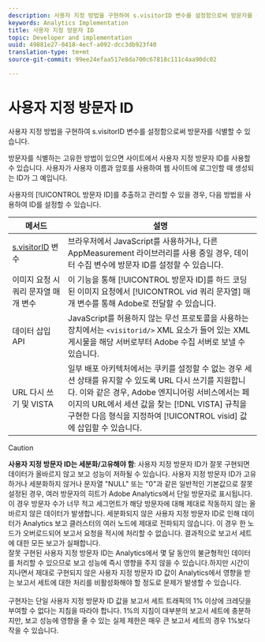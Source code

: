 ```yaml
---
description: 사용자 지정 방법을 구현하여 s.visitorID 변수를 설정함으로써 방문자를 식별할 수 있습니다.
keywords: Analytics Implementation
title: 사용자 지정 방문자 ID
topic: Developer and implementation
uuid: 49881e27-0418-4ecf-a092-dcc3db923f40
translation-type: tm+mt
source-git-commit: 99ee24efaa517e8da700c67818c111c4aa90dc02

---
```



# 사용자 지정 방문자 ID

사용자 지정 방법을 구현하여 s.visitorID 변수를 설정함으로써 방문자를 식별할 수 있습니다.

방문자를 식별하는 고유한 방법이 있으면 사이트에서 사용자 지정 방문자 ID를 사용할 수 있습니다. 사용자가 사용자 이름과 암호를 사용하여 웹 사이트에 로그인할 때 생성되는 ID가 그 예입니다.

사용자의 [!UICONTROL 방문자 ID]를 추출하고 관리할 수 있을 경우, 다음 방법을 사용하여 ID를 설정할 수 있습니다.

| 메서드 | 설명 |
|---|---|
| [s.visitorID](/help/implement/js-implementation/page-variables/page-variables.md) 변수 | 브라우저에서 JavaScript를 사용하거나, 다른 AppMeasurement 라이브러리를 사용 중일 경우, 데이터 수집 변수에 방문자 ID를 설정할 수 있습니다. |
| 이미지 요청 시 쿼리 문자열 매개 변수 | 이 기능을 통해 [!UICONTROL 방문자 ID]를 하드 코딩된 이미지 요청에서 [!UICONTROL vid 쿼리 문자열] 매개 변수를 통해 Adobe로 전달할 수 있습니다. |
| 데이터 삽입 API | JavaScript를 허용하지 않는 무선 프로토콜을 사용하는 장치에서는 `<visitorid/>` XML 요소가 들어 있는 XML 게시물을 해당 서버로부터 Adobe 수집 서버로 보낼 수 있습니다. |
| URL 다시 쓰기 및 VISTA | 일부 배포 아키텍처에서는 쿠키를 설정할 수 없는 경우 세션 상태를 유지할 수 있도록 URL 다시 쓰기를 지원합니다. 이와 같은 경우, Adobe 엔지니어링 서비스에서는 페이지의 URL에서 세션 값을 찾는 [!DNL VISTA] 규칙을 구현한 다음 형식을 지정하여 [!UICONTROL visid] 값에 삽입할 수 있습니다. |
>[!CAUTION]
>**사용자 지정 방문자 ID는 세분화/고유해야 함**: 사용자 지정 방문자 ID가 잘못 구현되면 데이터가 올바르지 않고 보고 성능이 저하될 수 있습니다. 사용자 지정 방문자 ID가 고유하거나 세분화하지 않거나 문자열 "NULL" 또는 "0"과 같은 일반적인 기본값으로 잘못 설정된 경우, 여러 방문자의 히트가 Adobe Analytics에서 단일 방문자로 표시됩니다. 이 경우 방문자 수가 너무 적고 세그먼트가 해당 방문자에 대해 제대로 작동하지 않는 올바르지 않은 데이터가 발생합니다. 세분화되지 않은 사용자 지정 방문자 ID로 인해 데이터가 Analytics 보고 클러스터의 여러 노드에 제대로 전파되지 않습니다. 이 경우 한 노드가 오버로드되어 보고서 요청을 적시에 처리할 수 없습니다. 결과적으로 보고서 세트에 대한 모든 보고가 실패합니다. <br>잘못 구현된 사용자 지정 방문자 ID는 Analytics에서 몇 달 동안의 불균형적인 데이터를 처리할 수 있으므로 보고 성능에 즉시 영향을 주지 않을 수 있습니다.하지만 시간이 지나면서 제대로 구현되지 않은 사용자 지정 방문자 ID 값이 Analytics에서 영향을 받는 보고서 세트에 대한 처리를 비활성화해야 할 정도로 문제가 발생할 수 있습니다.</br><br>구현자는 단일 사용자 지정 방문자 ID 값을 보고서 세트 트래픽의 1% 이상에 크레딧을 부여할 수 없다는 지침을 따라야 합니다. 1%의 지침이 대부분의 보고서 세트에 충분하지만, 보고 성능에 영향을 줄 수 있는 실제 제한은 매우 큰 보고서 세트의 경우 1%보다 작을 수 있습니다.</br>
